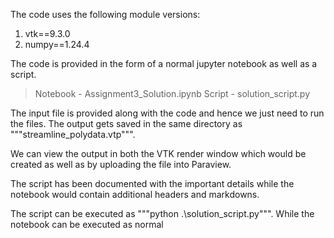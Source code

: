 The code uses the following module versions:
1. vtk==9.3.0
2. numpy==1.24.4

The code is provided in the form of a normal jupyter notebook as well as a script. 

> Notebook - Assignment3_Solution.ipynb
> Script - solution_script.py

The input file is provided along with the code and hence we just need to run the files. The output gets saved in the same directory as """streamline_polydata.vtp""". 

We can view the output in both the VTK render window which would be created as well as by uploading the file into Paraview.

The script has been documented with the important details while the notebook would contain additional headers and markdowns.

The script can be executed as """python .\solution_script.py""". While the notebook can be executed as normal